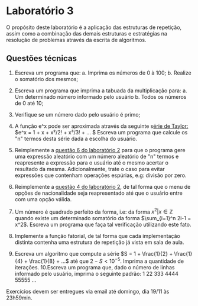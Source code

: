 # Laboratório 3

O propósito deste laboratório é a aplicação das estruturas de repetição, assim como a combinação das demais estruturas e estratégias na resolução de problemas através da escrita de algoritmos.

## Questões técnicas

 1. Escreva um programa que:
	 a. Imprima os números de 0 à 100;
	 b. Realize o somatório dos mesmos;
	 
 2. Escreva um programa que imprima a tabuada da multiplicação para:
	 a. Um determinado número informado pelo usuário
	 b. Todos os números de 0 até 10;
	 
 3. Verifique se um número dado pelo usuário é primo;
 4. A função e^x pode ser aproximada através da seguinte s[érie de Taylor:](https://pt.wikipedia.org/wiki/S%C3%A9rie_de_Taylor)
		 $e^x = 1 + x + x²/2! + x³/3! + ... $
	Escreva um programa que calcule os "n" termos desta série dada a escolha do usuário.
 5. Reimplemente a [questão 6 do laboratório 2](https://github.com/LuisVCSilva/APC-1_2023.2/blob/master/lab_2/laboratorio_2.md) para que o programa gere uma expressão aleatório com um número aleatório de "n" termos e reapresente a expressão para o usuário até o mesmo acertar o resultado da mesma. Adicionalmente, trate o caso para evitar expressões que contenham operações espúrias, e.g: divisão por zero.
 6. Reimplemente a [questão 4 do laboratório 2](https://github.com/LuisVCSilva/APC-1_2023.2/blob/master/lab_2/laboratorio_2.md), de tal forma que o menu de opções de nacionalidade seja reapresentado até que o usuário entre com uma opção válida.
 7. Um número é quadrado perfeito da forma, i.e: da forma $x^2 | x \in \mathbb Z$ quando existe um determinado somatório da forma $\sum_{i=1}^n 2i-1 = x^2$. Escreva um programa que faça tal verificação utilizando este fato.
 8. Implemente a função fatorial, de tal forma que cada implementação distinta contenha uma estrutura de repetição já vista em sala de aula.
 9. Escreva um algoritmo que compute a série $S = 1 + \frac{1}{2} + \frac{1}{4} + \frac{1}{8} + ...$ até que $2 - S < 10^{-5}$. Imprima a quantidade de iterações.
 10.Escreva um programa que, dado o número de linhas informado pelo usuário, imprima o seguinte padrão:
	 1
	 22
	 333
	 4444
	 55555
	 ... 

Exercícios devem ser entregues via email até domingo, dia 19/11 às 23h59min.

